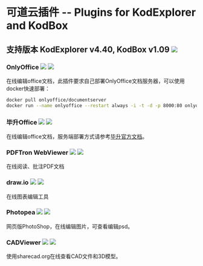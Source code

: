 # 可道云插件 -- Plugins for KodExplorer and KodBox
## 支持版本 KodExplorer v4.40, KodBox v1.09 [![](https://img.shields.io/badge/插件包-下载地址-orange.svg)](https://github.com/zhtengw/kodexplorer-plugins/releases/tag/v2020.05.24)

### OnlyOffice [![](https://img.shields.io/badge/code-for_kodexplorer-green.svg)](https://github.com/zhtengw/kodexplorer-plugins/tree/master/kodexplorer-plugins/OnlyOffice) [![](https://img.shields.io/badge/code-for_kodbox-blue.svg)](https://github.com/zhtengw/kodexplorer-plugins/tree/master/kodbox-plugins/OnlyOffice)
在线编辑office文档，此插件要求自己部署OnlyOffice文档服务器，可以使用docker快速部署：
```bash
docker pull onlyoffice/documentserver
docker run --name onlyoffice --restart always -i -t -d -p 8000:80 onlyoffice/documentserver  
```

### 毕升Office [![](https://img.shields.io/badge/code-for_kodexplorer-green.svg)](https://github.com/zhtengw/kodexplorer-plugins/tree/master/kodexplorer-plugins/bisheng) [![](https://img.shields.io/badge/code-for_kodbox-blue.svg)](https://github.com/zhtengw/kodexplorer-plugins/tree/master/kodbox-plugins/bisheng)
在线编辑office文档，服务端部署方式请参考[毕升官方文档](https://www.bishengoffice.com/apps/blog/posts/install.html)。

### PDFTron WebViewer [![](https://img.shields.io/badge/code-for_kodexplorer-green.svg)](https://github.com/zhtengw/kodexplorer-plugins/tree/master/kodexplorer-plugins/PDFTron) [![](https://img.shields.io/badge/code-for_kodbox-blue.svg)](https://github.com/zhtengw/kodexplorer-plugins/tree/master/kodbox-plugins/PDFTron)
在线阅读、批注PDF文档

### draw.io [![](https://img.shields.io/badge/code-for_kodexplorer-green.svg)](https://github.com/zhtengw/kodexplorer-plugins/tree/master/kodexplorer-plugins/drawio) [![](https://img.shields.io/badge/code-for_kodbox-blue.svg)](https://github.com/zhtengw/kodexplorer-plugins/tree/master/kodbox-plugins/drawio)
在线图表编辑工具

### Photopea [![](https://img.shields.io/badge/code-for_kodexplorer-green.svg)](https://github.com/zhtengw/kodexplorer-plugins/tree/master/kodexplorer-plugins/Photopea) [![](https://img.shields.io/badge/code-for_kodbox-blue.svg)](https://github.com/zhtengw/kodexplorer-plugins/tree/master/kodbox-plugins/Photopea)
网页版PhotoShop，在线编辑图片，可查看编辑psd。

### CADViewer [![](https://img.shields.io/badge/code-for_kodexplorer-green.svg)](https://github.com/zhtengw/kodexplorer-plugins/tree/master/kodexplorer-plugins/CADViewer) [![](https://img.shields.io/badge/code-for_kodbox-blue.svg)](https://github.com/zhtengw/kodexplorer-plugins/tree/master/kodbox-plugins/CADViewer)
使用sharecad.org在线查看CAD文件和3D模型。
